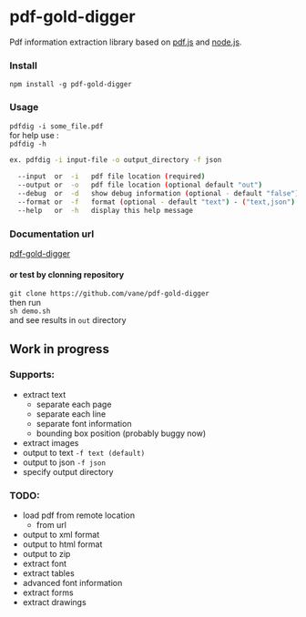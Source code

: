 pdf-gold-digger
====

Pdf information extraction library based on [pdf.js](https://mozilla.github.io/pdf.js/)
and [node.js](https://nodejs.org).

### Install
```npm install -g pdf-gold-digger```


### Usage
```pdfdig -i some_file.pdf```  
for help use :  
```pdfdig -h```
```bash
ex. pdfdig -i input-file -o output_directory -f json
  
  --input  or  -i   pdf file location (required)
  --output or  -o   pdf file location (optional default "out")
  --debug  or  -d   show debug information (optional - default "false")
  --format or  -f   format (optional - default "text") - ("text,json"): 
  --help   or  -h   display this help message
```

### Documentation url
[pdf-gold-digger](https://vane.pl/pdf-gold-digger/)


#### or test by clonning repository
```git clone https://github.com/vane/pdf-gold-digger```    
then run   
```sh demo.sh```  
and see results in ```out``` directory 

## Work in progress

### Supports:
- extract text
  - separate each page
  - separate each line
  - separate font information
  - bounding box position (probably buggy now)
- extract images
- output to text ```-f text (default)```
- output to json ```-f json```
- specify output directory

### TODO:
- load pdf from remote location
  - from url    
- output to xml format
- output to html format
- output to zip
- extract font
- extract tables
- advanced font information
- extract forms
- extract drawings

